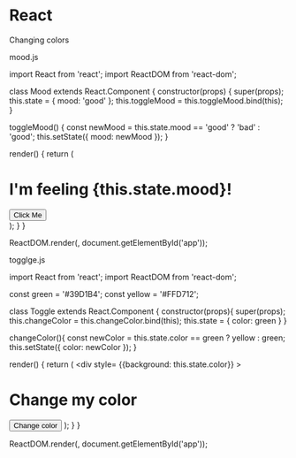 # React
Changing colors

mood.js

import React from 'react';
import ReactDOM from 'react-dom';

class Mood extends React.Component {
  constructor(props) {
    super(props);
    this.state = { mood: 'good' };
    this.toggleMood = this.toggleMood.bind(this);
  }

  toggleMood() {
    const newMood = this.state.mood == 'good' ? 'bad' : 'good';
    this.setState({ mood: newMood });
  }

  render() {
    return (
      <div>
        <h1>I'm feeling {this.state.mood}!</h1>
        <button onClick={this.toggleMood}>
          Click Me
        </button>
      </div>
    );
  }
}

ReactDOM.render(<Mood />, document.getElementById('app'));


togglge.js


import React from 'react';
import ReactDOM from 'react-dom';


const green = '#39D1B4';
const yellow = '#FFD712';

class Toggle extends React.Component {
  constructor(props){
    super(props);
    this.changeColor
    = this.changeColor.bind(this);
    this.state = { color: green }
  }

  changeColor(){
    const newColor = this.state.color == green ? yellow : green;
    this.setState({ color: newColor });
  }

  render() {
    return (
      <div 
      style=
      {{background: this.state.color}} >
        <h1>
          Change my color
        </h1>
        <button 
        onClick = {this.changeColor}>
        Change color
        </button>
      </div>
    );
  }
}

ReactDOM.render(<Toggle />, 
document.getElementById('app'));


